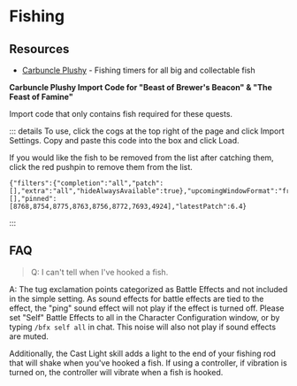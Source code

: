 # Fishing

## Resources

- [Carbuncle Plushy](https://ff14fish.carbuncleplushy.com) - Fishing timers for all big and collectable fish

**Carbuncle Plushy Import Code for "Beast of Brewer's Beacon" & "The Feast of Famine"**

Import code that only contains fish required for these quests.

::: details
To use, click the cogs at the top right of the page and click Import Settings. Copy and paste this code into the box and click Load.

If you would like the fish to be removed from the list after catching them, click the red pushpin to remove them from the list.

```plaintext:no-line-numbers
{"filters":{"completion":"all","patch":[],"extra":"all","hideAlwaysAvailable":true},"upcomingWindowFormat":"fromPrevClose","sortingType":"overallRarity","theme":"dark","completed":[],"pinned":[8768,8754,8775,8763,8756,8772,7693,4924],"latestPatch":6.4}
```
:::

## FAQ

> Q: I can't tell when I've hooked a fish.

A: The tug exclamation points categorized as Battle Effects and not included in the simple setting. As sound effects for battle effects are tied to the effect, the "ping" sound effect will not play if the effect is turned off. Please set "Self" Battle Effects to all in the Character Configuration window, or by typing `/bfx self all` in chat. This noise will also not play if sound effects are muted.

Additionally, the Cast Light skill adds a light to the end of your fishing rod that will shake when you've hooked a fish. If using a controller, if vibration is turned on, the controller will vibrate when a fish is hooked.


